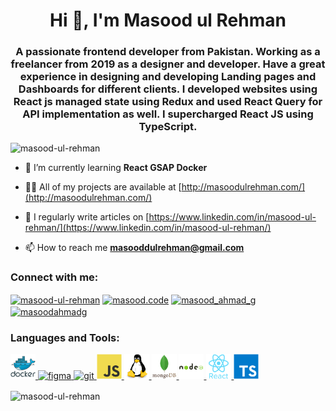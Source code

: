 <h1 align="center">Hi 👋, I'm Masood ul Rehman</h1>
<h3 align="center">A passionate frontend developer from Pakistan. Working as a freelancer from 2019 as a designer and developer. Have a great experience in designing and developing Landing pages and Dashboards for different clients. I developed websites using React js managed state using Redux and used React Query for API implementation as well. I supercharged React JS using TypeScript.</h3>

<p align="left"> <img src="https://komarev.com/ghpvc/?username=masood-ul-rehman&label=Profile%20views&color=0e75b6&style=flat" alt="masood-ul-rehman" /> </p>

- 🌱 I’m currently learning **React GSAP Docker**

- 👨‍💻 All of my projects are available at [http://masoodulrehman.com/](http://masoodulrehman.com/)

- 📝 I regularly write articles on [https://www.linkedin.com/in/masood-ul-rehman/](https://www.linkedin.com/in/masood-ul-rehman/)

- 📫 How to reach me **masooddulrehman@gmail.com**

<h3 align="left">Connect with me:</h3>
<p align="left">
<a href="https://linkedin.com/in/masood-ul-rehman" target="blank"><img align="center" src="https://raw.githubusercontent.com/rahuldkjain/github-profile-readme-generator/master/src/images/icons/Social/linked-in-alt.svg" alt="masood-ul-rehman" height="30" width="40" /></a>
<a href="https://instagram.com/masood.code" target="blank"><img align="center" src="https://raw.githubusercontent.com/rahuldkjain/github-profile-readme-generator/master/src/images/icons/Social/instagram.svg" alt="masood.code" height="30" width="40" /></a>
<a href="https://dribbble.com/masood_ahmad_g" target="blank"><img align="center" src="https://raw.githubusercontent.com/rahuldkjain/github-profile-readme-generator/master/src/images/icons/Social/dribbble.svg" alt="masood_ahmad_g" height="30" width="40" /></a>
<a href="https://www.behance.net/masoodahmadg" target="blank"><img align="center" src="https://raw.githubusercontent.com/rahuldkjain/github-profile-readme-generator/master/src/images/icons/Social/behance.svg" alt="masoodahmadg" height="30" width="40" /></a>
</p>

<h3 align="left">Languages and Tools:</h3>
<p align="left"> <a href="https://www.docker.com/" target="_blank" rel="noreferrer"> <img src="https://raw.githubusercontent.com/devicons/devicon/master/icons/docker/docker-original-wordmark.svg" alt="docker" width="40" height="40"/> </a> <a href="https://www.figma.com/" target="_blank" rel="noreferrer"> <img src="https://www.vectorlogo.zone/logos/figma/figma-icon.svg" alt="figma" width="40" height="40"/> </a> <a href="https://git-scm.com/" target="_blank" rel="noreferrer"> <img src="https://www.vectorlogo.zone/logos/git-scm/git-scm-icon.svg" alt="git" width="40" height="40"/> </a> <a href="https://developer.mozilla.org/en-US/docs/Web/JavaScript" target="_blank" rel="noreferrer"> <img src="https://raw.githubusercontent.com/devicons/devicon/master/icons/javascript/javascript-original.svg" alt="javascript" width="40" height="40"/> </a> <a href="https://www.linux.org/" target="_blank" rel="noreferrer"> <img src="https://raw.githubusercontent.com/devicons/devicon/master/icons/linux/linux-original.svg" alt="linux" width="40" height="40"/> </a> <a href="https://www.mongodb.com/" target="_blank" rel="noreferrer"> <img src="https://raw.githubusercontent.com/devicons/devicon/master/icons/mongodb/mongodb-original-wordmark.svg" alt="mongodb" width="40" height="40"/> </a> <a href="https://nodejs.org" target="_blank" rel="noreferrer"> <img src="https://raw.githubusercontent.com/devicons/devicon/master/icons/nodejs/nodejs-original-wordmark.svg" alt="nodejs" width="40" height="40"/> </a> <a href="https://reactjs.org/" target="_blank" rel="noreferrer"> <img src="https://raw.githubusercontent.com/devicons/devicon/master/icons/react/react-original-wordmark.svg" alt="react" width="40" height="40"/> </a> <a href="https://www.typescriptlang.org/" target="_blank" rel="noreferrer"> <img src="https://raw.githubusercontent.com/devicons/devicon/master/icons/typescript/typescript-original.svg" alt="typescript" width="40" height="40"/> </a> </p>

<p><img align="center" src="https://github-readme-stats.vercel.app/api/top-langs?username=masood-ul-rehman&show_icons=true&locale=en&layout=compact" alt="masood-ul-rehman" /></p>
